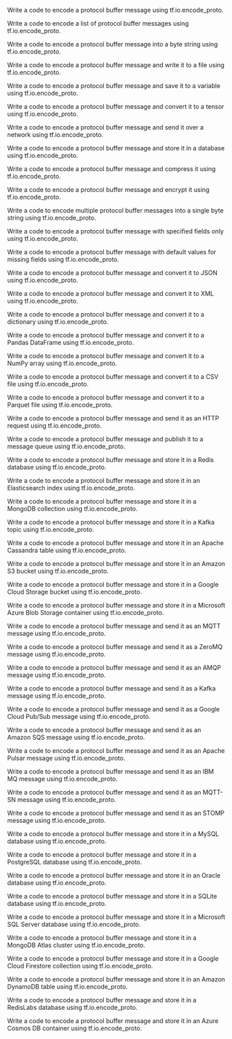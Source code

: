 Write a code to encode a protocol buffer message using tf.io.encode_proto.

Write a code to encode a list of protocol buffer messages using tf.io.encode_proto.

Write a code to encode a protocol buffer message into a byte string using tf.io.encode_proto.

Write a code to encode a protocol buffer message and write it to a file using tf.io.encode_proto.

Write a code to encode a protocol buffer message and save it to a variable using tf.io.encode_proto.

Write a code to encode a protocol buffer message and convert it to a tensor using tf.io.encode_proto.

Write a code to encode a protocol buffer message and send it over a network using tf.io.encode_proto.

Write a code to encode a protocol buffer message and store it in a database using tf.io.encode_proto.

Write a code to encode a protocol buffer message and compress it using tf.io.encode_proto.

Write a code to encode a protocol buffer message and encrypt it using tf.io.encode_proto.

Write a code to encode multiple protocol buffer messages into a single byte string using tf.io.encode_proto.

Write a code to encode a protocol buffer message with specified fields only using tf.io.encode_proto.

Write a code to encode a protocol buffer message with default values for missing fields using tf.io.encode_proto.

Write a code to encode a protocol buffer message and convert it to JSON using tf.io.encode_proto.

Write a code to encode a protocol buffer message and convert it to XML using tf.io.encode_proto.

Write a code to encode a protocol buffer message and convert it to a dictionary using tf.io.encode_proto.

Write a code to encode a protocol buffer message and convert it to a Pandas DataFrame using tf.io.encode_proto.

Write a code to encode a protocol buffer message and convert it to a NumPy array using tf.io.encode_proto.

Write a code to encode a protocol buffer message and convert it to a CSV file using tf.io.encode_proto.

Write a code to encode a protocol buffer message and convert it to a Parquet file using tf.io.encode_proto.

Write a code to encode a protocol buffer message and send it as an HTTP request using tf.io.encode_proto.

Write a code to encode a protocol buffer message and publish it to a message queue using tf.io.encode_proto.

Write a code to encode a protocol buffer message and store it in a Redis database using tf.io.encode_proto.

Write a code to encode a protocol buffer message and store it in an Elasticsearch index using tf.io.encode_proto.

Write a code to encode a protocol buffer message and store it in a MongoDB collection using tf.io.encode_proto.

Write a code to encode a protocol buffer message and store it in a Kafka topic using tf.io.encode_proto.

Write a code to encode a protocol buffer message and store it in an Apache Cassandra table using tf.io.encode_proto.

Write a code to encode a protocol buffer message and store it in an Amazon S3 bucket using tf.io.encode_proto.

Write a code to encode a protocol buffer message and store it in a Google Cloud Storage bucket using tf.io.encode_proto.

Write a code to encode a protocol buffer message and store it in a Microsoft Azure Blob Storage container using tf.io.encode_proto.

Write a code to encode a protocol buffer message and send it as an MQTT message using tf.io.encode_proto.

Write a code to encode a protocol buffer message and send it as a ZeroMQ message using tf.io.encode_proto.

Write a code to encode a protocol buffer message and send it as an AMQP message using tf.io.encode_proto.

Write a code to encode a protocol buffer message and send it as a Kafka message using tf.io.encode_proto.

Write a code to encode a protocol buffer message and send it as a Google Cloud Pub/Sub message using tf.io.encode_proto.

Write a code to encode a protocol buffer message and send it as an Amazon SQS message using tf.io.encode_proto.

Write a code to encode a protocol buffer message and send it as an Apache Pulsar message using tf.io.encode_proto.

Write a code to encode a protocol buffer message and send it as an IBM MQ message using tf.io.encode_proto.

Write a code to encode a protocol buffer message and send it as an MQTT-SN message using tf.io.encode_proto.

Write a code to encode a protocol buffer message and send it as an STOMP message using tf.io.encode_proto.

Write a code to encode a protocol buffer message and store it in a MySQL database using tf.io.encode_proto.

Write a code to encode a protocol buffer message and store it in a PostgreSQL database using tf.io.encode_proto.

Write a code to encode a protocol buffer message and store it in an Oracle database using tf.io.encode_proto.

Write a code to encode a protocol buffer message and store it in a SQLite database using tf.io.encode_proto.

Write a code to encode a protocol buffer message and store it in a Microsoft SQL Server database using tf.io.encode_proto.

Write a code to encode a protocol buffer message and store it in a MongoDB Atlas cluster using tf.io.encode_proto.

Write a code to encode a protocol buffer message and store it in a Google Cloud Firestore collection using tf.io.encode_proto.

Write a code to encode a protocol buffer message and store it in an Amazon DynamoDB table using tf.io.encode_proto.

Write a code to encode a protocol buffer message and store it in a RedisLabs database using tf.io.encode_proto.

Write a code to encode a protocol buffer message and store it in an Azure Cosmos DB container using tf.io.encode_proto.